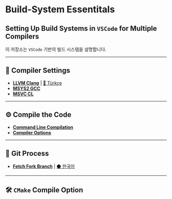 # Build-System Essentitals

## Setting Up Build Systems in `VSCode` for Multiple Compilers

이 저장소는 `VSCode` 기반의 빌드 시스템을 설명합니다.

---

## 🔧 Compiler Settings

- **[LLVM Clang](sub/llvm-clang-vscode.md)** | [:red_circle: Türkçe](sub/llvm-clang-vscode-tr.md)
- **[MSYS2 GCC]()**
- **[MSVC CL]()**

---

## ⚙️ Compile the Code

- **[Command Line Compilation]()**
- **[Compiler Options](sub/compilers_options.md)**

---

## 🔀 Git Process

- **[Fetch Fork Branch](sub/git/git_fetch_fork_branch.md)** | [:black_circle: 한국어](sub/git/git_fetch_fork_branch-kor.md)

---

## 🛠 `CMake` Compile Option
